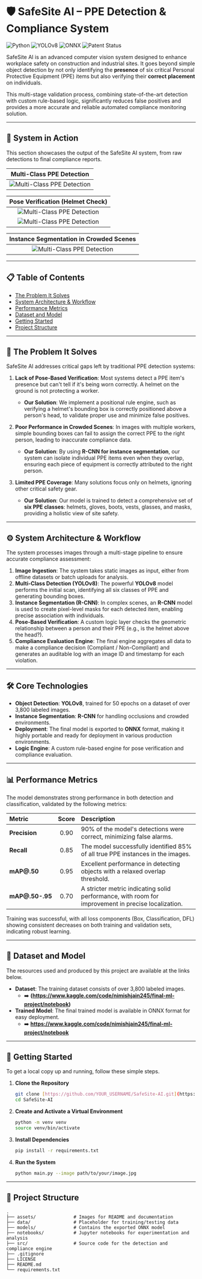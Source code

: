 # 🛡️ SafeSite AI – PPE Detection & Compliance System

![Python](https://img.shields.io/badge/Python-3.8+-3776AB?style=for-the-badge&logo=python)
![YOLOv8](https://img.shields.io/badge/YOLOv8-blueviolet?style=for-the-badge)
![ONNX](https://img.shields.io/badge/ONNX-Export-green?style=for-the-badge&logo=onnx)
![Patent Status](https://img.shields.io/badge/Patent%20Status-Pending-blue?style=for-the-badge)

SafeSite AI is an advanced computer vision system designed to enhance workplace safety on construction and industrial sites. It goes beyond simple object detection by not only identifying the **presence** of six critical Personal Protective Equipment (PPE) items but also verifying their **correct placement** on individuals.

This multi-stage validation process, combining state-of-the-art detection with custom rule-based logic, significantly reduces false positives and provides a more accurate and reliable automated compliance monitoring solution.

---

## 📸 System in Action

This section showcases the output of the SafeSite AI system, from raw detections to final compliance reports.

| Multi-Class PPE Detection |
| :-----------------------: |
| ![Multi-Class PPE Detection ](asset/multiclassppe.jpg) |


| Pose Verification (Helmet Check) |
| :------------------------------: |
| ![Multi-Class PPE Detection ](asset/helmet1.jpg) |
| ![Multi-Class PPE Detection ](asset/helmet2.jpg) |

| Instance Segmentation in Crowded Scenes | 
| :-------------------------------------: | 
| ![Multi-Class PPE Detection ](asset/crowded.jpg) |

---

## 📋 Table of Contents

- [The Problem It Solves](#-the-problem-it-solves)
- [System Architecture & Workflow](#️-system-architecture--workflow)
- [Performance Metrics](#-performance-metrics)
- [Dataset and Model](#-dataset-and-model)
- [Getting Started](#-getting-started)
- [Project Structure](#-project-structure)

---

## 🎯 The Problem It Solves

SafeSite AI addresses critical gaps left by traditional PPE detection systems:

1.  **Lack of Pose-Based Verification**: Most systems detect a PPE item's presence but can't tell if it's being worn correctly. A helmet on the ground is not protecting a worker.
    -   **Our Solution**: We implement a positional rule engine, such as verifying a helmet's bounding box is correctly positioned above a person's head, to validate proper use and minimize false positives.

2.  **Poor Performance in Crowded Scenes**: In images with multiple workers, simple bounding boxes can fail to assign the correct PPE to the right person, leading to inaccurate compliance data.
    -   **Our Solution**: By using **R-CNN for instance segmentation**, our system can isolate individual PPE items even when they overlap, ensuring each piece of equipment is correctly attributed to the right person.

3.  **Limited PPE Coverage**: Many solutions focus only on helmets, ignoring other critical safety gear.
    -   **Our Solution**: Our model is trained to detect a comprehensive set of **six PPE classes**: helmets, gloves, boots, vests, glasses, and masks, providing a holistic view of site safety.

---

## ⚙️ System Architecture & Workflow

The system processes images through a multi-stage pipeline to ensure accurate compliance assessment:

1.  **Image Ingestion**: The system takes static images as input, either from offline datasets or batch uploads for analysis.
2.  **Multi-Class Detection (YOLOv8)**: The powerful **YOLOv8** model performs the initial scan, identifying all six classes of PPE and generating bounding boxes.
3.  **Instance Segmentation (R-CNN)**: In complex scenes, an **R-CNN** model is used to create pixel-level masks for each detected item, enabling precise association with individuals.
4.  **Pose-Based Verification**: A custom logic layer checks the geometric relationship between a person and their PPE (e.g., is the helmet above the head?).
5.  **Compliance Evaluation Engine**: The final engine aggregates all data to make a compliance decision (Compliant / Non-Compliant) and generates an auditable log with an image ID and timestamp for each violation.

---

## 🛠️ Core Technologies

-   **Object Detection**: **YOLOv8**, trained for 50 epochs on a dataset of over 3,800 labeled images.
-   **Instance Segmentation**: **R-CNN** for handling occlusions and crowded environments.
-   **Deployment**: The final model is exported to **ONNX** format, making it highly portable and ready for deployment in various production environments.
-   **Logic Engine**: A custom rule-based engine for pose verification and compliance evaluation.

---

## 📊 Performance Metrics

The model demonstrates strong performance in both detection and classification, validated by the following metrics:

| Metric | Score | Description |
| :--- | :---: | :--- |
| **Precision** | 0.90 | 90% of the model's detections were correct, minimizing false alarms. |
| **Recall** | 0.85 | The model successfully identified 85% of all true PPE instances in the images. |
| **mAP@.50** | 0.95 | Excellent performance in detecting objects with a relaxed overlap threshold. |
| **mAP@.50-.95**| 0.70 | A stricter metric indicating solid performance, with room for improvement in precise localization. |

Training was successful, with all loss components (Box, Classification, DFL) showing consistent decreases on both training and validation sets, indicating robust learning.

---

## 💾 Dataset and Model

The resources used and produced by this project are available at the links below.

-   **Dataset**: The training dataset consists of over 3,800 labeled images.
    -   ➡️ **(https://www.kaggle.com/code/nimishjain245/final-ml-project/notebook)**
-   **Trained Model**: The final trained model is available in ONNX format for easy deployment.
    -   ➡️ **https://www.kaggle.com/code/nimishjain245/final-ml-project/notebook**

---

## 🚀 Getting Started

To get a local copy up and running, follow these simple steps.

1.  **Clone the Repository**
    ```sh
    git clone [https://github.com/YOUR_USERNAME/SafeSite-AI.git](https://github.com/YOUR_USERNAME/SafeSite-AI.git)
    cd SafeSite-AI
    ```
2.  **Create and Activate a Virtual Environment**
    ```sh
    python -m venv venv
    source venv/bin/activate
    ```
3.  **Install Dependencies**
    ```sh
    pip install -r requirements.txt
    ```
4.  **Run the System**
    ```sh
    python main.py --image path/to/your/image.jpg
    ```

---

## 📂 Project Structure

```text
.
├── assets/              # Images for README and documentation
├── data/                # Placeholder for training/testing data
├── models/              # Contains the exported ONNX model
├── notebooks/           # Jupyter notebooks for experimentation and analysis
├── src/                 # Source code for the detection and compliance engine
├── .gitignore
├── LICENSE
├── README.md
└── requirements.txt
